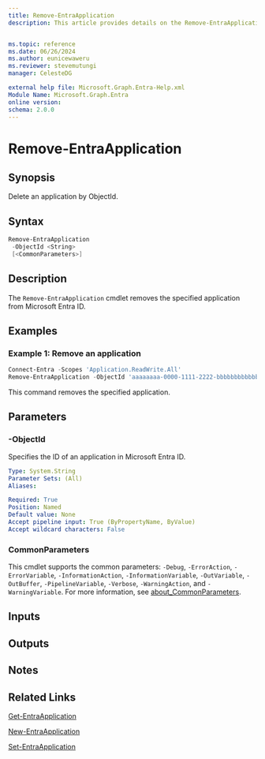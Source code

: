 ```yaml
---
title: Remove-EntraApplication
description: This article provides details on the Remove-EntraApplication command.


ms.topic: reference
ms.date: 06/26/2024
ms.author: eunicewaweru
ms.reviewer: stevemutungi
manager: CelesteDG

external help file: Microsoft.Graph.Entra-Help.xml
Module Name: Microsoft.Graph.Entra
online version:
schema: 2.0.0
---
```


# Remove-EntraApplication

## Synopsis

Delete an application by ObjectId.

## Syntax

```powershell
Remove-EntraApplication 
 -ObjectId <String>
 [<CommonParameters>]
```

## Description

The `Remove-EntraApplication` cmdlet removes the specified application from Microsoft Entra ID.

## Examples

### Example 1: Remove an application

```powershell
Connect-Entra -Scopes 'Application.ReadWrite.All'
Remove-EntraApplication -ObjectId 'aaaaaaaa-0000-1111-2222-bbbbbbbbbbbb'
```

This command removes the specified application.

## Parameters

### -ObjectId

Specifies the ID of an application in Microsoft Entra ID.

```yaml
Type: System.String
Parameter Sets: (All)
Aliases:

Required: True
Position: Named
Default value: None
Accept pipeline input: True (ByPropertyName, ByValue)
Accept wildcard characters: False
```

### CommonParameters

This cmdlet supports the common parameters: `-Debug`, `-ErrorAction`, `-ErrorVariable`, `-InformationAction`, `-InformationVariable`, `-OutVariable`, `-OutBuffer`, `-PipelineVariable`, `-Verbose`, `-WarningAction`, and `-WarningVariable`. For more information, see [about_CommonParameters](https://go.microsoft.com/fwlink/?LinkID=113216).

## Inputs

## Outputs

## Notes

## Related Links

[Get-EntraApplication](Get-EntraApplication.md)

[New-EntraApplication](New-EntraApplication.md)

[Set-EntraApplication](Set-EntraApplication.md)
